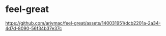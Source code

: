 # feel-great

https://github.com/arivmac/feel-great/assets/140031951/dcb2201a-2a34-4d7d-8090-56f34b37e37c


